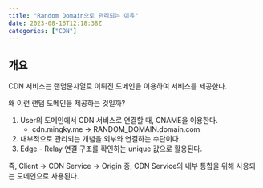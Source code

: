 ```yaml
---
title: "Random Domain으로 관리되는 이유"
date: 2023-08-16T12:18:38Z
categories: ["CDN"]
---
```


## 개요
CDN 서비스는 랜덤문자열로 이뤄진 도메인을 이용하여 서비스를 제공한다.

왜 이런 랜덤 도메인을 제공하는 것일까?

1. User의 도메인에서 CDN 서비스로 연결할 때, CNAME을 이용한다.
   - cdn.mingky.me -> RANDOM_DOMAIN.domain.com
2. 내부적으로 관리되는 개념을 외부와 연결하는 수단이다.
3. Edge - Relay 연결 구조를 확인하는 unique 값으로 활용된다.

즉, Client -> CDN Service -> Origin 중, CDN Service의 내부 통합을 위해 사용되는 도메인으로 사용된다.